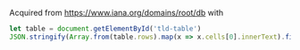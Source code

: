 Acquired from https://www.iana.org/domains/root/db with
```js
let table = document.getElementById('tld-table')
JSON.stringify(Array.from(table.rows).map(x => x.cells[0].innerText).filter(x => x.startsWith('.')).sort())
```
